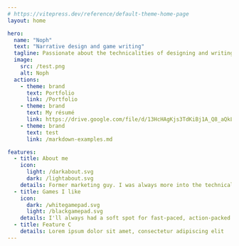```yaml
---
# https://vitepress.dev/reference/default-theme-home-page
layout: home

hero:
  name: "Noph"
  text: "Narrative design and game writing"
  tagline: Passionate about the technicalities of designing and writing for interactive experiences
  image:
    src: /test.png
    alt: Noph
  actions:
    - theme: brand
      text: Portfolio
      link: /Portfolio
    - theme: brand
      text: My résumé
      link: https://drive.google.com/file/d/13HcHAgKjs3TdKiBj1A_Q8_aQkLW9hxai/view?usp=drive_link
    - theme: brand
      text: test
      link: /markdown-examples.md

features:
  - title: About me
    icon: 
      light: /darkabout.svg
      dark: /lightabout.svg
    details: Former marketing guy. I was always more into the technical side of writing (learning about story structures, developing theme, etc.) than getting into the knitty-gritty part of it ; discovering video games in my mid-20s and specifically narrative design a few years thereafter allowed me to combine my interest in digital tools and systems with the experience of writing stories.
  - title: Games I like
    icon: 
      dark: /whitegamepad.svg
      light: /blackgamepad.svg
    details: I'll always had a soft spot for fast-paced, action-packed indie platformers and roguelikes - from speedrunning Celeste to merely trying to finish a run of Spelunky or Risk of Rain. That being said, narration and ambiance such as found in Citizen Sleeper, OneShot, Outer Wilds, or Disco Elysium (yes, I have pretty unique tastes) are what drew me to the discipline.
  - title: Feature C
    details: Lorem ipsum dolor sit amet, consectetur adipiscing elit
---
```



